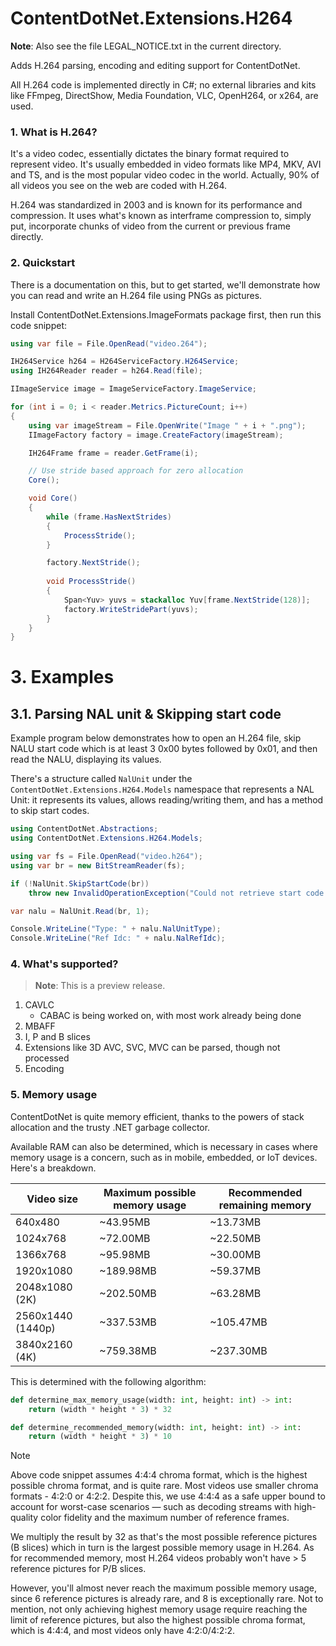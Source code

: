 ﻿# ContentDotNet.Extensions.H264
**Note**: Also see the file LEGAL_NOTICE.txt in the current directory.

Adds H.264 parsing, encoding and editing support for ContentDotNet.

All H.264 code is implemented directly in C#; no external libraries
and kits like FFmpeg, DirectShow, Media Foundation, VLC, OpenH264,
or x264, are used.

### 1. What is H.264?
It's a video codec, essentially dictates the binary format required to represent
video. It's usually embedded in video formats like MP4, MKV, AVI and TS, and is the
most popular video codec in the world. Actually, 90% of all videos you see on the
web are coded with H.264.

H.264 was standardized in 2003 and is known for its performance and compression.
It uses what's known as interframe compression to, simply put, incorporate chunks
of video from the current or previous frame directly.

### 2. Quickstart
There is a documentation on this, but to get started, we'll demonstrate how
you can read and write an H.264 file using PNGs as pictures.

Install ContentDotNet.Extensions.ImageFormats package first, then run this code
snippet:

```cs
using var file = File.OpenRead("video.264");

IH264Service h264 = H264ServiceFactory.H264Service;
using IH264Reader reader = h264.Read(file);

IImageService image = ImageServiceFactory.ImageService;

for (int i = 0; i < reader.Metrics.PictureCount; i++)
{
    using var imageStream = File.OpenWrite("Image " + i + ".png");
    IImageFactory factory = image.CreateFactory(imageStream);

    IH264Frame frame = reader.GetFrame(i);

    // Use stride based approach for zero allocation
    Core();

    void Core()
    {
        while (frame.HasNextStrides)
        {
            ProcessStride();
        }

        factory.NextStride();
        
        void ProcessStride()
        {
            Span<Yuv> yuvs = stackalloc Yuv[frame.NextStride(128)];
            factory.WriteStridePart(yuvs);
        }
    }
}
```

# 3. Examples

## 3.1. Parsing NAL unit &amp; Skipping start code
Example program below demonstrates how to open an H.264 file, skip NALU start code
which is at least 3 0x00 bytes followed by 0x01, and then read the NALU, displaying
its values.

There's a structure called `NalUnit` under the `ContentDotNet.Extensions.H264.Models`
namespace that represents a NAL Unit: it represents its values, allows reading/writing
them, and has a method to skip start codes.

```cs
using ContentDotNet.Abstractions;
using ContentDotNet.Extensions.H264.Models;

using var fs = File.OpenRead("video.h264");
using var br = new BitStreamReader(fs);

if (!NalUnit.SkipStartCode(br))
    throw new InvalidOperationException("Could not retrieve start code.");

var nalu = NalUnit.Read(br, 1);

Console.WriteLine("Type: " + nalu.NalUnitType);
Console.WriteLine("Ref Idc: " + nalu.NalRefIdc);
```

### 4. What's supported?
> **Note**: This is a preview release.

1. CAVLC
    - CABAC is being worked on, with most work already being done
2. MBAFF
3. I, P and B slices
4. Extensions like 3D AVC, SVC, MVC can be parsed, though not processed
5. Encoding

### 5. Memory usage
ContentDotNet is quite memory efficient, thanks to the powers of stack allocation
and the trusty .NET garbage collector.

Available RAM can also be determined, which is necessary in cases where memory
usage is a concern, such as in mobile, embedded, or IoT devices. Here's a breakdown.

| Video size | Maximum possible memory usage | Recommended remaining memory |
| ----- | ---- | ---- |
| 640x480 | ~43.95MB | ~13.73MB |
| 1024x768 | ~72.00MB | ~22.50MB |
| 1366x768 | ~95.98MB | ~30.00MB |
| 1920x1080 | ~189.98MB | ~59.37MB |
| 2048x1080 (2K) | ~202.50MB | ~63.28MB |
| 2560x1440 (1440p) | ~337.53MB | ~105.47MB |
| 3840x2160 (4K) | ~759.38MB | ~237.30MB |

This is determined with the following algorithm:
```py
def determine_max_memory_usage(width: int, height: int) -> int:
    return (width * height * 3) * 32

def determine_recommended_memory(width: int, height: int) -> int:
    return (width * height * 3) * 10
```
> [!NOTE]
> Above code snippet assumes 4:4:4 chroma format, which is the highest possible chroma format,
> and is quite rare. Most videos use smaller chroma formats - 4:2:0 or 4:2:2.
> Despite this, we use 4:4:4 as a safe upper bound to account for worst-case scenarios —
> such as decoding streams with high-quality color fidelity and the maximum number of reference frames.

We multiply the result by 32 as that's the most possible reference pictures (B slices)
which in turn is the largest possible memory usage in H.264. As for recommended
memory, most H.264 videos probably won't have > 5 reference pictures for P/B slices.

However, you'll almost never reach the maximum possible memory usage, since 6 reference
pictures is already rare, and 8 is exceptionally rare. Not to mention, not only achieving
highest memory usage require reaching the limit of reference pictures, but also the
highest possible chroma format, which is 4:4:4, and most videos only have 4:2:0/4:2:2.
